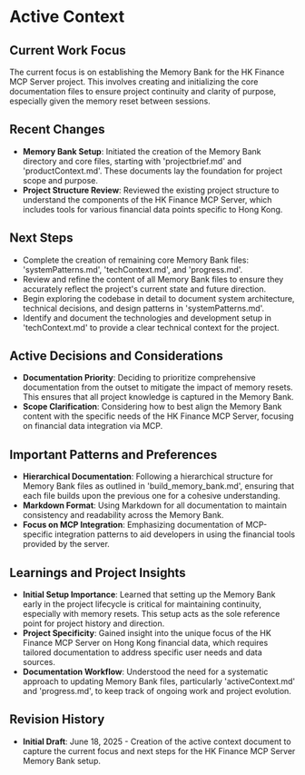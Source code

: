 # Active Context

## Current Work Focus
The current focus is on establishing the Memory Bank for the HK Finance MCP Server project. This involves creating and initializing the core documentation files to ensure project continuity and clarity of purpose, especially given the memory reset between sessions.

## Recent Changes
- **Memory Bank Setup**: Initiated the creation of the Memory Bank directory and core files, starting with 'projectbrief.md' and 'productContext.md'. These documents lay the foundation for project scope and purpose.
- **Project Structure Review**: Reviewed the existing project structure to understand the components of the HK Finance MCP Server, which includes tools for various financial data points specific to Hong Kong.

## Next Steps
- Complete the creation of remaining core Memory Bank files: 'systemPatterns.md', 'techContext.md', and 'progress.md'.
- Review and refine the content of all Memory Bank files to ensure they accurately reflect the project's current state and future direction.
- Begin exploring the codebase in detail to document system architecture, technical decisions, and design patterns in 'systemPatterns.md'.
- Identify and document the technologies and development setup in 'techContext.md' to provide a clear technical context for the project.

## Active Decisions and Considerations
- **Documentation Priority**: Deciding to prioritize comprehensive documentation from the outset to mitigate the impact of memory resets. This ensures that all project knowledge is captured in the Memory Bank.
- **Scope Clarification**: Considering how to best align the Memory Bank content with the specific needs of the HK Finance MCP Server, focusing on financial data integration via MCP.

## Important Patterns and Preferences
- **Hierarchical Documentation**: Following a hierarchical structure for Memory Bank files as outlined in 'build_memory_bank.md', ensuring that each file builds upon the previous one for a cohesive understanding.
- **Markdown Format**: Using Markdown for all documentation to maintain consistency and readability across the Memory Bank.
- **Focus on MCP Integration**: Emphasizing documentation of MCP-specific integration patterns to aid developers in using the financial tools provided by the server.

## Learnings and Project Insights
- **Initial Setup Importance**: Learned that setting up the Memory Bank early in the project lifecycle is critical for maintaining continuity, especially with memory resets. This setup acts as the sole reference point for project history and direction.
- **Project Specificity**: Gained insight into the unique focus of the HK Finance MCP Server on Hong Kong financial data, which requires tailored documentation to address specific user needs and data sources.
- **Documentation Workflow**: Understood the need for a systematic approach to updating Memory Bank files, particularly 'activeContext.md' and 'progress.md', to keep track of ongoing work and project evolution.

## Revision History
- **Initial Draft**: June 18, 2025 - Creation of the active context document to capture the current focus and next steps for the HK Finance MCP Server Memory Bank setup.
